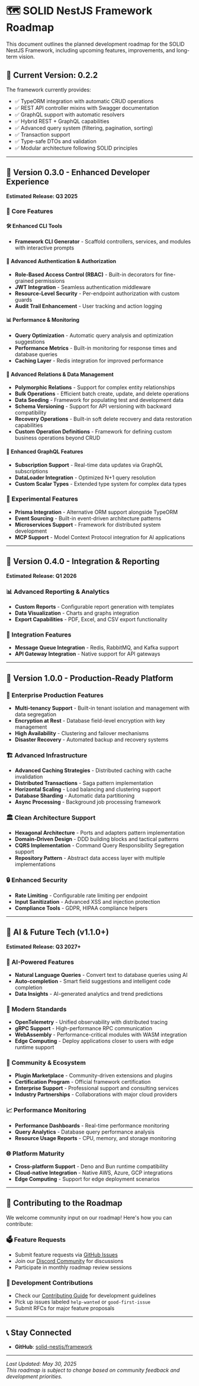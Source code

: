 # 🗺️ SOLID NestJS Framework Roadmap

This document outlines the planned development roadmap for the SOLID NestJS Framework, including upcoming features, improvements, and long-term vision.

## 📅 Current Version: 0.2.2

The framework currently provides:

- ✅ TypeORM integration with automatic CRUD operations
- ✅ REST API controller mixins with Swagger documentation
- ✅ GraphQL support with automatic resolvers
- ✅ Hybrid REST + GraphQL capabilities
- ✅ Advanced query system (filtering, pagination, sorting)
- ✅ Transaction support
- ✅ Type-safe DTOs and validation
- ✅ Modular architecture following SOLID principles

---

## 🚀 Version 0.3.0 - Enhanced Developer Experience

**Estimated Release: Q3 2025**

### 🎯 Core Features

#### 🛠️ Enhanced CLI Tools

- **Framework CLI Generator** - Scaffold controllers, services, and modules with interactive prompts

#### 🔐 Advanced Authentication & Authorization

- **Role-Based Access Control (RBAC)** - Built-in decorators for fine-grained permissions
- **JWT Integration** - Seamless authentication middleware
- **Resource-Level Security** - Per-endpoint authorization with custom guards
- **Audit Trail Enhancement** - User tracking and action logging

#### 📊 Performance & Monitoring

- **Query Optimization** - Automatic query analysis and optimization suggestions
- **Performance Metrics** - Built-in monitoring for response times and database queries
- **Caching Layer** - Redis integration for improved performance

#### 🔄 Advanced Relations & Data Management

- **Polymorphic Relations** - Support for complex entity relationships
- **Bulk Operations** - Efficient batch create, update, and delete operations
- **Data Seeding** - Framework for populating test and development data
- **Schema Versioning** - Support for API versioning with backward compatibility
- **Recovery Operations** - Built-in soft delete recovery and data restoration capabilities
- **Custom Operation Definitions** - Framework for defining custom business operations beyond CRUD

#### 🎨 Enhanced GraphQL Features

- **Subscription Support** - Real-time data updates via GraphQL subscriptions
- **DataLoader Integration** - Optimized N+1 query resolution
- **Custom Scalar Types** - Extended type system for complex data types

### 🧪 Experimental Features

- **Prisma Integration** - Alternative ORM support alongside TypeORM
- **Event Sourcing** - Built-in event-driven architecture patterns
- **Microservices Support** - Framework for distributed system development
- **MCP Support** - Model Context Protocol integration for AI applications

---

## 🔮 Version 0.4.0 - Integration & Reporting

**Estimated Release: Q1 2026**

### 📊 Advanced Reporting & Analytics

- **Custom Reports** - Configurable report generation with templates
- **Data Visualization** - Charts and graphs integration
- **Export Capabilities** - PDF, Excel, and CSV export functionality

### 🔄 Integration Features

- **Message Queue Integration** - Redis, RabbitMQ, and Kafka support
- **API Gateway Integration** - Native support for API gateways

---

## 🎯 Version 1.0.0 - Production-Ready Platform

### 🏢 Enterprise Production Features

- **Multi-tenancy Support** - Built-in tenant isolation and management with data segregation
- **Encryption at Rest** - Database field-level encryption with key management
- **High Availability** - Clustering and failover mechanisms
- **Disaster Recovery** - Automated backup and recovery systems

### 🏗️ Advanced Infrastructure

- **Advanced Caching Strategies** - Distributed caching with cache invalidation
- **Distributed Transactions** - Saga pattern implementation
- **Horizontal Scaling** - Load balancing and clustering support
- **Database Sharding** - Automatic data partitioning
- **Async Processing** - Background job processing framework

### 🏛️ Clean Architecture Support

- **Hexagonal Architecture** - Ports and adapters pattern implementation
- **Domain-Driven Design** - DDD building blocks and tactical patterns
- **CQRS Implementation** - Command Query Responsibility Segregation support
- **Repository Pattern** - Abstract data access layer with multiple implementations

### 🔒 Enhanced Security

- **Rate Limiting** - Configurable rate limiting per endpoint
- **Input Sanitization** - Advanced XSS and injection protection
- **Compliance Tools** - GDPR, HIPAA compliance helpers

---

## 🚀 AI & Future Tech (v1.1.0+)

**Estimated Release: Q3 2027+**

### 🤖 AI-Powered Features

- **Natural Language Queries** - Convert text to database queries using AI
- **Auto-completion** - Smart field suggestions and intelligent code completion
- **Data Insights** - AI-generated analytics and trend predictions

### 🔮 Modern Standards

- **OpenTelemetry** - Unified observability with distributed tracing
- **gRPC Support** - High-performance RPC communication
- **WebAssembly** - Performance-critical modules with WASM integration
- **Edge Computing** - Deploy applications closer to users with edge runtime support

### 🤝 Community & Ecosystem

- **Plugin Marketplace** - Community-driven extensions and plugins
- **Certification Program** - Official framework certification
- **Enterprise Support** - Professional support and consulting services
- **Industry Partnerships** - Collaborations with major cloud providers

### 📈 Performance Monitoring

- **Performance Dashboards** - Real-time performance monitoring
- **Query Analytics** - Database query performance analysis
- **Resource Usage Reports** - CPU, memory, and storage monitoring

### 🌐 Platform Maturity

- **Cross-platform Support** - Deno and Bun runtime compatibility
- **Cloud-native Integration** - Native AWS, Azure, GCP integrations
- **Edge Computing** - Support for edge deployment scenarios

---

## 📝 Contributing to the Roadmap

We welcome community input on our roadmap! Here's how you can contribute:

### 🗳️ Feature Requests

- Submit feature requests via [GitHub Issues](https://github.com/solid-nestjs/framework/issues)
- Join our [Discord Community](https://discord.gg/solid-nestjs) for discussions
- Participate in monthly roadmap review sessions

### 🤝 Development Contributions

- Check our [Contributing Guide](CONTRIBUTING.md) for development guidelines
- Pick up issues labeled `help-wanted` or `good-first-issue`
- Submit RFCs for major feature proposals

---

## 📞 Stay Connected

- **GitHub**: [solid-nestjs/framework](https://github.com/solid-nestjs/framework)

---

_Last Updated: May 30, 2025_  
_This roadmap is subject to change based on community feedback and development priorities._
